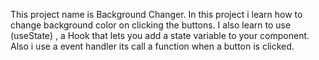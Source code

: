  This project  name is Background Changer.
 In this  project i learn how to change  background color  on clicking the buttons. 
   I also learn to use  (useState) ,  a Hook that lets you add a state variable to your component.
  Also i use a event handler its call a function when a button is clicked.


